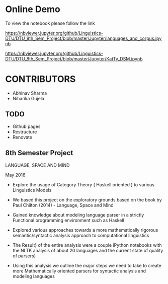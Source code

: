 # Online Demo

To view the notebook please follow the link


https://nbviewer.jupyter.org/github/Linguistics-DTU/DTU_8th_Sem_Project/blob/master/Jupyter/languages_and_corpus.ipynb

https://nbviewer.jupyter.org/github/Linguistics-DTU/DTU_8th_Sem_Project/blob/master/Jupyter/KatTy_DSM.ipynb

# CONTRIBUTORS

- Abhinav Sharma
- Niharika Gujela


## TODO

- Github pages
- Restructure
- Renovate


## 8th Semester Project

LANGUAGE, SPACE AND MIND

May 2016
    
- Explore the usage of Category Theory ( Haskell oriented ) to various Linguistics Models 
 
- We based this project on the exploratory grounds based on the book by Paul Chilton (2014) - Language, Space and Mind 

- Gained knowledge about modeling language parser in a strictly Functional programming environment such as Haskell

- Explored various approaches towards a more mathematically rigorous semantic/syntactic analysis approach to computational linguistics         

- The Result} of the entire analysis were a couple iPython notebooks with the NLTK analysis of about 20 languages and the current state of quality of parsers}

- Using this analysis we outline the major steps we need to take to create more Mathematically oriented parsers for syntactic analysis and modeling languages       
